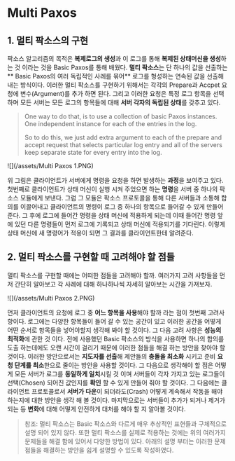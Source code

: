 # Multi Paxos

## 1. 멀티 팍소스의 구현

팍소스 알고리즘의 목적은 **복제로그의 생성**과 이 로그를 통해 **복제된 상태머신을 생성**하는 것 이라는 것을 Basic Paxos를 통해 배웠다. **멀티 팍소스**는 단 하나의 값을 선출하는** Basic Paxos의 여러 독립적인 사례를 묶어** 로그를 형성하는 연속된 값을 선출해 내는 방식이다. 이러한 멀티 팍소스를 구현하기 위해서는 각각의 Prepare과 Accpet 요청에 변수\(Argument\)를 추가 하면 된다. 그리고 이러한 요청은 특정 로그 항목을 선택하며 모든 서버는 모든 로그의 항목들에 대해 **서버 각자의 독립된 상태**를 갖추고 있다.

> One way to do that, is to use a collection of basic Paxos instances. One independent instance for each of the entries in the log.
>
> So to do this, we just add extra argument to each of the prepare and accept request that selects particular log entry and all of the servers keep separate state for every entry into the log.

![](/assets/Multi Paxos 1.PNG)

위 그림은 클라이언트가 서버에게 명령을 요청을 하면 발생하는 **과정**을 보여주고 있다. 첫번째로 클라이언트가 상태 머신이 실행 시켜 주었으면 하는 **명령**을 서버 중 하나의 팍소스 모듈에게 보낸다. 그럼 그 모듈은 팍소스 프로토콜을 통해 다른 서버들과 소통해 합의를 이끌어내고 클라이언트의 명령이 로그 중 하나의 항목으로 들어갈 수 있게 만들어 준다. 그 후에 로그에 들어간 명령을 상태 머신에 적용하게 되는데 이때 들어간 명령 앞에 있던 다른 명령들이 먼저 로그에 기록되고 상태 머신에 적용되기를 기다린다. 이렇게 상태 머신에 새 명령어가 적용이 되면 그 결과를 클라이언트한테 알려준다.

## 2. 멀티 팍소스를 구현할 때 고려해야 할 점들

멀티 팍소스를 구현할 때에는 어떠한 점들을 고려해야 할까. 여러가지 고려 사항들을 먼저 간단히 알아보고 각 사례에 대해 하나하나씩 자세히 알아보는 시간을 가져보자.

![](/assets/Multi Paxos 2.PNG)

먼저 클라이언트의 요청에 로그 중 **어느 항목을 사용**해야 할까 라는 점이 첫번째 고려사항이다. 로그에는 다양한 항목들이 들어 갈 수 있는 공간이 있고 이러한 공간을 어떻게 어떤 순서로 항목들을 넣어야할지 생각해 봐야 할 것이다. 그 다음 고려 사항은 **성능의 최적화**에 관한 것 이다. 전에 사용했던 Basic 팍소스의 방식을 사용하면 하나의 합의를 도출 하는데에도 오랜 시간이 걸리기 때문에 이러한 점들을 해결 하는 방안을 찾아야 할 것이다. 이러한 방안으로서는 **지도자를 선출**해 제안들의 **충돌을 최소화** 시키고 준비 **요청 단계를 최소**한으로 줄이는 방안을 사용할 것이다. 그 다음으로 생각해야 할 점은 어떻게 모든 서버가 로그를 **동일하게 일치**시킬 것 이며 서버들이 각자 가지고 있는 로그들이 선택\(Chosen\) 되어진 값인지를 **확인** 할 수 있게 만들어 줘야 할 것이다. 그 다음에는 클라이언트 프로토콜로서 **서버가 다운**이 되더라도\(Crash\) 어떻게 계속해서 작동을 해야 하는지에 대한 방안을 생각 해 볼 것이다. 마지막으로는 서버들이 추가가 되거나 제거가 되는 등 **변화**에 대해 어떻게 안전하게 대처를 해야 할 지 알아볼 것이다.

> 참조: 멀티 팍소스는 Basic 팍소스와 다르게 매우 추상적인 표현들과 구체적으로 설명 되어 있지 않다. 또한 멀티 팍소스를 실제로 적용하는 것에는 위의 여러가지 문제들을 해결 함에 있어서 다양한 방법이 있다. 아래의 설명 부터는 이러한 문제점들을 해결하는 방안을 쉽게 설명할 수 있도록 작성하였다.





